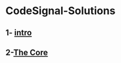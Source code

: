 # CodeSignal-Solutions
## 1- [intro](https://github.com/shahlaa1212/CodeSignal-Solutions-in-kotlin/tree/main/Intro)
## 2-[The Core](https://github.com/shahlaa1212/CodeSignal-Solutions-in-kotlin/tree/main/The%20Core)
